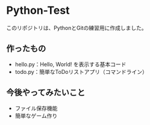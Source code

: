 # Python-Test

このリポジトリは、PythonとGitの練習用に作成しました。

## 作ったもの
- hello.py：Hello, World! を表示する基本コード
- todo.py：簡単なToDoリストアプリ（コマンドライン）

## 今後やってみたいこと
- ファイル保存機能
- 簡単なゲーム作り
